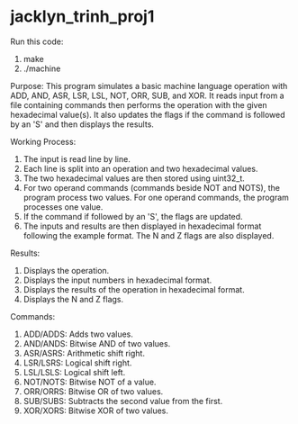 # jacklyn_trinh_proj1

Run this code:
1. make
2. ./machine

Purpose: This program simulates a basic machine language operation with ADD, AND, ASR, LSR, LSL, NOT, ORR, SUB, and XOR. It reads input from a file containing commands then performs the operation with the given hexadecimal value(s). It also updates the flags if the command is followed by an 'S' and then displays the results.

Working Process:
1. The input is read line by line.
2. Each line is split into an operation and two hexadecimal values.
3. The two hexadecimal values are then stored using uint32_t.
4. For two operand commands (commands beside NOT and NOTS), the program process two values. For one operand commands, the program processes one value.
5. If the command if followed by an 'S', the flags are updated.
6. The inputs and results are then displayed in hexadecimal format following the example format. The N and Z flags are also displayed.

Results:
1. Displays the operation.
2. Displays the input numbers in hexadecimal format.
3. Displays the results of the operation in hexadecimal format.
4. Displays the N and Z flags.

Commands:
1. ADD/ADDS: Adds two values.
2. AND/ANDS: Bitwise AND of two values.
3. ASR/ASRS: Arithmetic shift right.
4. LSR/LSRS: Logical shift right.
5. LSL/LSLS: Logical shift left.
6. NOT/NOTS: Bitwise NOT of a value.
7. ORR/ORRS: Bitwise OR of two values.
8. SUB/SUBS: Subtracts the second value from the first.
9. XOR/XORS: Bitwise XOR of two values.